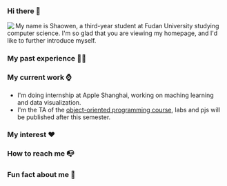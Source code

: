 ### Hi there 👋
<img align="left" src="https://github-readme-stats.vercel.app/api?username=Outsider565&count_private=true&show_icons=true&theme=radical" />

My name is Shaowen, a third-year student at Fudan University studying computer science. I'm so glad that you are viewing my homepage, and I'd like to further introduce myself.

### My past experience 👨‍🎓

### My current work ⌚

- I'm doing internship at Apple Shanghai, working on maching learning and data visualization.
- I'm the TA of the [object-oriented programming course](https://outsider565.notion.site/outsider565/2022-7a3c38d0453a4ec7898f4ea2d643fa48), labs and pjs will be published after this semester.

### My interest ❤️

### How to reach me 📭

### Fun fact about me 🤣





<!--
**Outsider565/Outsider565** is a ✨ _special_ ✨ repository because its `README.md` (this file) appears on your GitHub profile.

Here are some ideas to get you started:

- 🔭 I’m currently working on ...
- 🌱 I’m currently learning ...
- 👯 I’m looking to collaborate on ...
- 🤔 I’m looking for help with ...
- 💬 Ask me about ...
- 📫 How to reach me: ...
- 😄 Pronouns: ...
- ⚡ Fun fact: ...
-->

